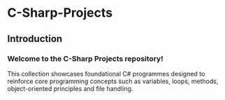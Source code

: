 # C-Sharp-Projects

## Introduction
### Welcome to the C-Sharp Projects repository!
This collection showcases foundational C# programmes designed to reinforce core programming concepts such as variables, loops, methods, object-oriented principles and file handling.
